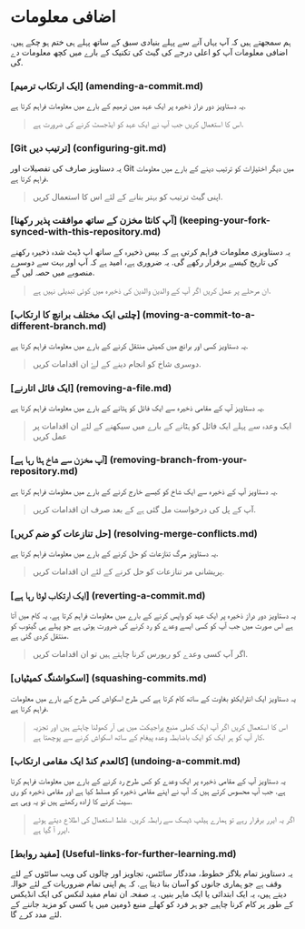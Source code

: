 # اضافی معلومات

ہم سمجھتے ہیں کہ آپ یہاں آنے سے پہلے بنیادی سبق کے ساتھ پہلے ہی ختم ہو چکے ہیں. اضافی معلومات آپ کو اعلی درجے کی گیٹ کی تکنیک کے بارے میں کچھ معلومات دے گی.

### [ایک ارتکاب ترمیم] (amending-a-commit.md)
یہ دستاویز دور دراز ذخیرہ پر ایک عہد میں ترمیم کے بارے میں معلومات فراہم کرتا ہے.
> اس کا استعمال کریں جب آپ نے ایک عہد کو ایڈجسٹ کرنے کی ضرورت ہے.

### [Git ترتیب دیں] (configuring-git.md)
یہ دستاویز صارف کی تفصیلات اور Git میں دیگر اختیارات کو ترتیب دینے کے بارے میں معلومات فراہم کرتا ہے.
> اپنی گیٹ ترتیب کو بہتر بنانے کے لئے اس کا استعمال کریں.

### [آپ کانٹا مخزن کے ساتھ موافقت پذیر رکھنا] (keeping-your-fork-synced-with-this-repository.md)
یہ دستاویزی معلومات فراہم کرتی ہے کہ بیس ذخیرہ کے ساتھ اپ ڈیٹ شدہ ذخیرہ رکھنے کی تاریخ کیسے برقرار رکھے گی. یہ ضروری ہے، امید ہے کہ آپ اور بہت سے دوسرے منصوبے میں حصہ لیں گے.
> ان مرحلے پر عمل کریں اگر آپ کے والدین والدین کی ذخیرہ میں کوئی تبدیلی نہیں ہے.

### [چلتی ایک مختلف برانچ کا ارتکاب] (moving-a-commit-to-a-different-branch.md)
یہ دستاویز کسی اور برانچ میں کمیٹی منتقل کرنے کے بارے میں معلومات فراہم کرتا ہے.
> دوسری شاخ کو انجام دینے کے لۓ ان اقدامات کریں.

### [ایک فائل اتارنے] (removing-a-file.md)
یہ دستاویز آپ کے مقامی ذخیرہ سے ایک فائل کو ہٹانے کے بارے میں معلومات فراہم کرتا ہے.
> ایک وعدہ سے پہلے ایک فائل کو ہٹانے کے بارے میں سیکھنے کے لئے ان اقدامات پر عمل کریں

### [آپ مخزن سے شاخ ہٹا رہا ہے] (removing-branch-from-your-repository.md)
یہ دستاویز آپ کے ذخیرہ سے ایک شاخ کو کیسے خارج کرنے کے بارے میں معلومات فراہم کرتا ہے.
> آپ کے پل کی درخواست مل گئی ہے کے بعد صرف ان اقدامات کریں.

### [حل تنازعات کو ضم کریں] (resolving-merge-conflicts.md)
یہ دستاویز مرگ تنازعات کو حل کرنے کے بارے میں معلومات فراہم کرتا ہے.
> پریشانی مر تنازعات کو حل کرنے کے لئے ان اقدامات کریں.

### [ایک ارتکاب لوٹا رہا ہے] (reverting-a-commit.md)
یہ دستاویز دور دراز ذخیرہ پر ایک عہد کو واپس کرنے کے بارے میں معلومات فراہم کرتا ہے. یہ کام میں آتا ہے اس صورت میں جب آپ کو کسی ایسے وعدے کو رد کرنے کی ضرورت ہوتی ہے جو پہلے ہی گیتوب کو منتقل کردی گئی ہے.
> اگر آپ کسی وعدے کو ریورس کرنا چاہتے ہیں تو ان اقدامات کریں.

### [اسکواشنگ کمیٹیاں] (squashing-commits.md)
یہ دستاویز ایک انٹرایکٹو بغاوت کے ساتھ کام کرتا ہے کس طرح اسکواش کس طرح کے بارے میں معلومات فراہم کرتا ہے.
> اس کا استعمال کریں اگر آپ ایک کھلی منبع پراجیکٹ میں پی آر کھولنا چاہتے ہیں اور تجزیہ کار آپ کو ہر ایک کو ایک باضابطہ وعدہ پیغام کے ساتھ اسکواش کرنے سے پوچھتا ہے.

### [کالعدم کنڈ ایک مقامی ارتکاب] (undoing-a-commit.md)
یہ دستاویز آپ کے مقامی ذخیرہ پر ایک وعدے کو کس طرح رد کرنے کے بارے میں معلومات فراہم کرتا ہے. جب آپ محسوس کرتے ہیں کہ آپ نے اپنے مقامی ذخیرہ کو مسلط کیا ہے اور مقامی ذخیرہ کو ری سیٹ کرنے کا ارادہ رکھتے ہیں تو یہ وہی ہے.
> اگر یہ ایرر برقرار رہے تو ہمارے ہیلپ ڈیسک سے رابطہ کریں. غلط استعمال کی اطلاع دیتے ہوئے ایرر آ گیا ہے.

### [مفید روابط] (Useful-links-for-further-learning.md)
یہ دستاویز تمام بلاگز خطوط، مددگار سائٹس، تجاویز اور چالوں کی ویب سائٹوں کے لئے وقف ہے جو ہماری جانوں کو آسان بنا دیتا ہے. کہ ہم اپنی تمام ضروریات کے لئے حوالہ دیتے ہیں، یہ ایک ابتدائی یا ایک ماہر بنیں. یہ صفحہ ان تمام مفید لنکس کی ایک انڈیکس کے طور پر کام کرنا چاہیے جو ہر فرد کو کھلے منبع ڈومین میں یا کسی کو مزید جاننے کے لئے مدد کرے گا.
